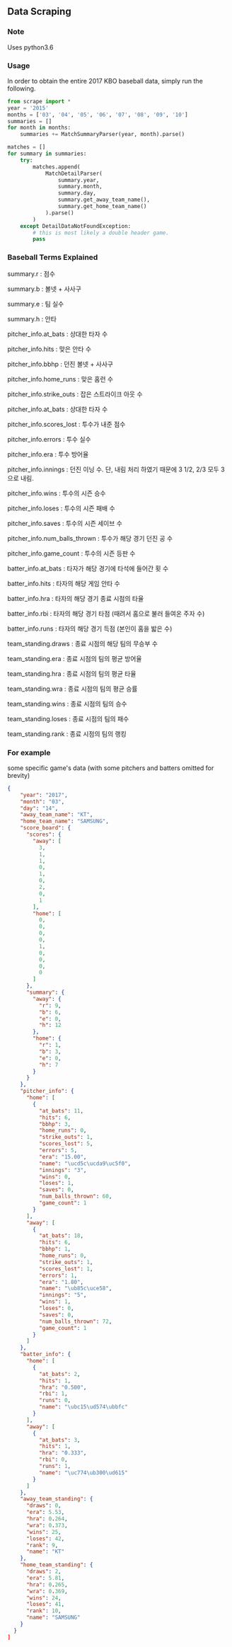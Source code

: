 
## Data Scraping

### Note
Uses python3.6

### Usage
In order to obtain the entire 2017 KBO baseball data, simply run the following.
```python
from scrape import *
year = '2015'
months = ['03', '04', '05', '06', '07', '08', '09', '10']
summaries = []
for month in months:
    summaries += MatchSummaryParser(year, month).parse()

matches = []
for summary in summaries:
    try:
        matches.append(
            MatchDetailParser(
                summary.year,
                summary.month,
                summary.day,
                summary.get_away_team_name(),
                summary.get_home_team_name()
            ).parse()
        )
    except DetailDataNotFoundException:
        # this is most likely a double header game.
        pass
```

### Baseball Terms Explained

summary.r : 점수

summary.b : 볼넷 + 사사구

summary.e : 팀 실수

summary.h : 안타

pitcher_info.at_bats : 상대한 타자 수

pitcher_info.hits : 맞은 안타 수

pitcher_info.bbhp : 던진 볼넷 + 사사구

pitcher_info.home_runs : 맞은 홈런 수

pitcher_info.strike_outs : 잡은 스트라이크 아웃 수

pitcher_info.at_bats : 상대한 타자 수

pitcher_info.scores_lost : 투수가 내준 점수

pitcher_info.errors : 투수 실수

pitcher_info.era : 투수 방어율

pitcher_info.innings : 던진 이닝 수. 단, 내림 처리 하였기 때문에 3 1/2, 2/3 모두 3으로 내림.

pitcher_info.wins : 투수의 시즌 승수

pitcher_info.loses : 투수의 시즌 패배 수

pitcher_info.saves : 투수의 시즌 세이브 수

pitcher_info.num_balls_thrown : 투수가 해당 경기 던진 공 수

pitcher_info.game_count : 투수의 시즌 등판 수

batter_info.at_bats : 타자가 해당 경기에 타석에 들어간 횟 수

batter_info.hits : 타자의 해당 게임 안타 수

batter_info.hra : 타자의 해당 경기 종료 시점의 타율

batter_info.rbi : 타자의 해당 경기 타점 (때려서 홈으로 불러 들여온 주자 수)

batter_info.runs : 타자의 해당 경기 득점 (본인이 홈을 밟은 수)

team_standing.draws : 종료 시점의 해당 팀의 무승부 수

team_standing.era : 종료 시점의 팀의 평균 방어율

team_standing.hra : 종료 시점의 팀의 평균 타율

team_standing.wra : 종료 시점의 팀의 평균 승률

team_standing.wins : 종료 시점의 팀의 승수

team_standing.loses : 종료 시점의 팀의 패수

team_standing.rank : 종료 시점의 팀의 랭킹


### For example
some specific game's data (with some pitchers and batters omitted for brevity)

```json
{
    "year": "2017",
    "month": "03",
    "day": "14",
    "away_team_name": "KT",
    "home_team_name": "SAMSUNG",
    "score_board": {
      "scores": {
        "away": [
          3,
          1,
          1,
          0,
          1,
          0,
          2,
          0,
          1
        ],
        "home": [
          0,
          0,
          0,
          0,
          1,
          0,
          0,
          0,
          0
        ]
      },
      "summary": {
        "away": {
          "r": 9,
          "b": 6,
          "e": 0,
          "h": 12
        },
        "home": {
          "r": 1,
          "b": 3,
          "e": 0,
          "h": 7
        }
      }
    },
    "pitcher_info": {
      "home": [
        {
          "at_bats": 11,
          "hits": 6,
          "bbhp": 3,
          "home_runs": 0,
          "strike_outs": 1,
          "scores_lost": 5,
          "errors": 5,
          "era": "15.00",
          "name": "\ucd5c\ucda9\uc5f0",
          "innings": "3",
          "wins": 0,
          "loses": 1,
          "saves": 0,
          "num_balls_thrown": 60,
          "game_count": 1
        }
      ],
      "away": [
        {
          "at_bats": 18,
          "hits": 6,
          "bbhp": 1,
          "home_runs": 0,
          "strike_outs": 1,
          "scores_lost": 1,
          "errors": 1,
          "era": "1.80",
          "name": "\ub85c\uce58",
          "innings": "5",
          "wins": 1,
          "loses": 0,
          "saves": 0,
          "num_balls_thrown": 72,
          "game_count": 1
        }
      ]
    },
    "batter_info": {
      "home": [
        {
          "at_bats": 2,
          "hits": 1,
          "hra": "0.500",
          "rbi": 1,
          "runs": 0,
          "name": "\ubc15\ud574\ubbfc"
        }
      ],
      "away": [
        {
          "at_bats": 3,
          "hits": 1,
          "hra": "0.333",
          "rbi": 0,
          "runs": 1,
          "name": "\uc774\ub300\ud615"
        }
      ]
    },
    "away_team_standing": {
      "draws": 0,
      "era": 5.53,
      "hra": 0.264,
      "wra": 0.373,
      "wins": 25,
      "loses": 42,
      "rank": 9,
      "name": "KT"
    },
    "home_team_standing": {
      "draws": 2,
      "era": 5.81,
      "hra": 0.265,
      "wra": 0.369,
      "wins": 24,
      "loses": 41,
      "rank": 10,
      "name": "SAMSUNG"
    }
  }
]
```
